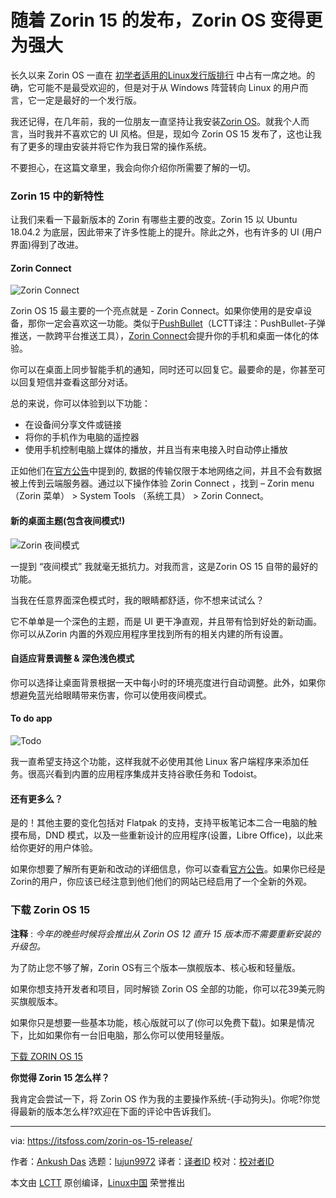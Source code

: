 [#]: collector: (lujun9972)
[#]: translator: (qfzy1233)
[#]: reviewer: ( )
[#]: publisher: ( )
[#]: url: ( )
[#]: subject: (Zorin OS Becomes Even More Awesome With Zorin 15 Release)
[#]: via: (https://itsfoss.com/zorin-os-15-release/)
[#]: author: (Ankush Das https://itsfoss.com/author/ankush/)

随着 Zorin 15 的发布，Zorin OS 变得更为强大
======

长久以来 Zorin OS 一直在 [初学者适用的Linux发行版排行][1] 中占有一席之地。的确，它可能不是最受欢迎的，但是对于从 Windows 阵营转向 Linux 的用户而言，它一定是最好的一个发行版。

我还记得，在几年前，我的一位朋友一直坚持让我安装[Zorin OS][2]。就我个人而言，当时我并不喜欢它的 UI 风格。但是，现如今 Zorin OS 15 发布了，这也让我有了更多的理由安装并将它作为我日常的操作系统。

不要担心，在这篇文章里，我会向你介绍你所需要了解的一切。


### Zorin 15 中的新特性

让我们来看一下最新版本的 Zorin 有哪些主要的改变。Zorin 15 以 Ubuntu 18.04.2 为底层，因此带来了许多性能上的提升。除此之外，也有许多的 UI (用户界面)得到了改进。 

#### Zorin Connect

![Zorin Connect][3]

Zorin OS 15 最主要的一个亮点就是 - Zorin Connect。如果你使用的是安卓设备，那你一定会喜欢这一功能。类似于[PushBullet][4]（LCTT译注：PushBullet-子弹推送，一款跨平台推送工具），[Zorin Connect][5]会提升你的手机和桌面一体化的体验。

你可以在桌面上同步智能手机的通知，同时还可以回复它。最要命的是，你甚至可以回复短信并查看这部分对话。

总的来说，你可以体验到以下功能：

  * 在设备间分享文件或链接
  * 将你的手机作为电脑的遥控器
  * 使用手机控制电脑上媒体的播放，并且当有来电接入时自动停止播放



正如他们在[官方公告][6]中提到的, 数据的传输仅限于本地网络之间，并且不会有数据被上传到云端服务器。通过以下操作体验 Zorin Connect ，找到 – Zorin menu （Zorin 菜单） > System Tools （系统工具） > Zorin Connect。

[][5]

#### 新的桌面主题(包含夜间模式!)

![Zorin 夜间模式][7]

一提到 “夜间模式” 我就毫无抵抗力。对我而言，这是Zorin OS 15 自带的最好的功能。

[][8]

当我在任意界面深色模式时，我的眼睛都舒适，你不想来试试么？

它不单单是一个深色的主题，而是 UI 更干净直观，并且带有恰到好处的新动画。你可以从Zorin 内置的外观应用程序里找到所有的相关内建的所有设置。

#### 自适应背景调整 & 深色浅色模式 

你可以选择让桌面背景根据一天中每小时的环境亮度进行自动调整。此外，如果你想避免蓝光给眼睛带来伤害，你可以使用夜间模式。

#### To do app

![Todo][9]

我一直希望支持这个功能，这样我就不必使用其他 Linux 客户端程序来添加任务。很高兴看到内置的应用程序集成并支持谷歌任务和 Todoist。

#### 还有更多么？

是的！其他主要的变化包括对 Flatpak 的支持，支持平板笔记本二合一电脑的触摸布局，DND 模式，以及一些重新设计的应用程序(设置，Libre Office)，以此来给你更好的用户体验。

如果你想要了解所有更新和改动的详细信息，你可以查看[官方公告][6]。如果你已经是Zorin的用户，你应该已经注意到他们他们的网站已经启用了一个全新的外观。

### 下载 Zorin OS 15

**注释** : _今年的晚些时候将会推出从 Zorin OS 12 直升 15 版本而不需要重新安装的升级包。_

为了防止您不够了解，Zorin OS有三个版本—旗舰版本、核心板和轻量版。

如果你想支持开发者和项目，同时解锁 Zorin OS 全部的功能，你可以花39美元购买旗舰版本。

如果你只是想要一些基本功能，核心版就可以了(你可以免费下载)。如果是情况下，比如如果你有一台旧电脑，那么你可以使用轻量版。

[下载 ZORIN OS 15][10]

**你觉得 Zorin 15 怎么样？**

我肯定会尝试一下，将 Zorin OS 作为我的主要操作系统-(手动狗头)。你呢?你觉得最新的版本怎么样?欢迎在下面的评论中告诉我们。

--------------------------------------------------------------------------------

via: https://itsfoss.com/zorin-os-15-release/

作者：[Ankush Das][a]
选题：[lujun9972][b]
译者：[译者ID](https://github.com/译者ID)
校对：[校对者ID](https://github.com/校对者ID)

本文由 [LCTT](https://github.com/LCTT/TranslateProject) 原创编译，[Linux中国](https://linux.cn/) 荣誉推出

[a]: https://itsfoss.com/author/ankush/
[b]: https://github.com/lujun9972
[1]: https://itsfoss.com/best-linux-beginners/
[2]: https://zorinos.com/
[3]: https://i0.wp.com/itsfoss.com/wp-content/uploads/2019/06/zorin-connect.jpg?fit=800%2C473&ssl=1
[4]: https://www.pushbullet.com/
[5]: https://play.google.com/store/apps/details?id=com.zorinos.zorin_connect&hl=en_IN
[6]: https://zoringroup.com/blog/2019/06/05/zorin-os-15-is-here-faster-easier-more-connected/
[7]: https://i2.wp.com/itsfoss.com/wp-content/uploads/2019/06/zorin-dark-mode.jpg?fit=722%2C800&ssl=1
[8]: https://itsfoss.com/necunos-linux-smartphone/
[9]: https://i2.wp.com/itsfoss.com/wp-content/uploads/2019/06/Todo.jpg?fit=800%2C652&ssl=1
[10]: https://zorinos.com/download/
[11]: https://itsfoss.com/ubuntu-1404-codenamed-trusty-tahr/
